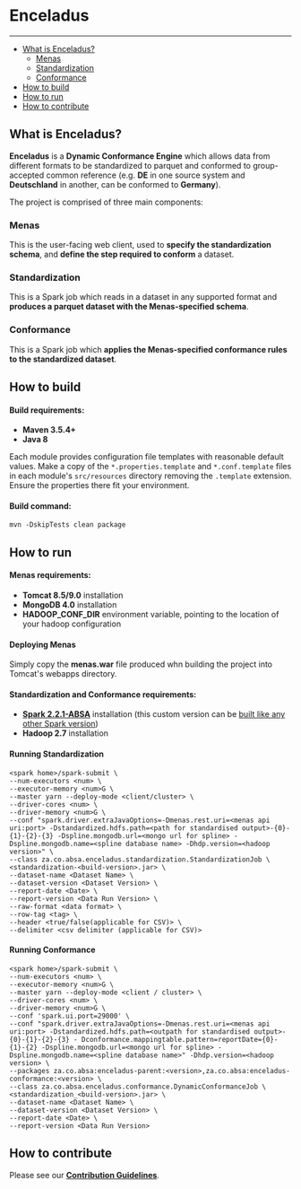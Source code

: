 # Enceladus
___

<!-- toc -->
- [What is Enceladus?](#enceladus)
    - [Menas](#menas)
    - [Standardization](#standardization)
    - [Conformance](#conformance)
- [How to build](#build)
- [How to run](#run)
- [How to contribute](#contribute)
<!-- tocstop -->

## <a name="enceladus"/>What is Enceladus?
**Enceladus** is a **Dynamic Conformance Engine** which allows data from different formats to be standardized to parquet and conformed to group-accepted common reference (e.g. **DE** in one source system and **Deutschland** in another, can be conformed to **Germany**).

The project is comprised of three main components:
### <a name="menas"/>Menas
This is the user-facing web client, used to **specify the standardization schema**, and **define the step required to conform** a dataset.  

### <a name="standardization"/>Standardization
This is a Spark job which reads in a dataset in any supported format and **produces a parquet dataset with the Menas-specified schema**. 

### <a name="conformance"/>Conformance
This is a Spark job which **applies the Menas-specified conformance rules to the standardized dataset**.

## <a name="build"/>How to build
#### Build requirements:
 - **Maven 3.5.4+**
 - **Java 8**

Each module provides configuration file templates with reasonable default values.
Make a copy of the `*.properties.template` and `*.conf.template` files in each module's `src/resources` directory removing the `.template` extension. 
Ensure the properties there fit your environment.

#### Build command:

`mvn -DskipTests clean package`

## <a name="run"/>How to run
#### Menas requirements:
- **Tomcat 8.5/9.0** installation
- **MongoDB 4.0** installation
- **HADOOP_CONF_DIR** environment variable, pointing to the location of your hadoop configuration

#### Deploying Menas
Simply copy the **menas.war** file produced whn building the project into Tomcat's webapps directory. 

#### Standardization and Conformance requirements:
- [**Spark 2.2.1-ABSA**](https://github.com/AbsaOSS/spark/tree/branch-2.2.1-ABSA) installation (this custom version can be [built like any other Spark version](https://spark.apache.org/docs/latest/building-spark.html))
- **Hadoop 2.7** installation

#### Running Standardization
```
<spark home>/spark-submit \
--num-executors <num> \
--executor-memory <num>G \
--master yarn --deploy-mode <client/cluster> \
--driver-cores <num> \
--driver-memory <num>G \
--conf "spark.driver.extraJavaOptions=-Dmenas.rest.uri=<menas api uri:port> -Dstandardized.hdfs.path=<path for standardised output>-{0}-{1}-{2}-{3} -Dspline.mongodb.url=<mongo url for spline> -Dspline.mongodb.name=<spline database name> -Dhdp.version=<hadoop version>" \
--class za.co.absa.enceladus.standardization.StandardizationJob \
<standardization-<build-version>.jar> \
--dataset-name <Dataset Name> \
--dataset-version <Dataset Version> \
--report-date <Date> \
--report-version <Data Run Version> \
--raw-format <data format> \
--row-tag <tag> \
--header <true/false(applicable for CSV)> \
--delimiter <csv delimiter (applicable for CSV)>
```
#### <a name="contribute"/>Running Conformance
```
<spark home>/spark-submit \
--num-executors <num> \
--executor-memory <num>G \
--master yarn --deploy-mode <client / cluster> \
--driver-cores <num> \
--driver-memory <num>G \
--conf 'spark.ui.port=29000' \
--conf "spark.driver.extraJavaOptions=-Dmenas.rest.uri=<menas api uri:port> -Dstandardized.hdfs.path=<outpath for standardised output>-{0}-{1}-{2}-{3} - Dconformance.mappingtable.pattern=reportDate={0}-{1}-{2} -Dspline.mongodb.url=<mongo url for spline> -Dspline.mongodb.name=<spline database name>" -Dhdp.version=<hadoop version> \
--packages za.co.absa:enceladus-parent:<version>,za.co.absa:enceladus-conformance:<version> \
--class za.co.absa.enceladus.conformance.DynamicConformanceJob \
<standardization_<build-version>.jar> \
--dataset-name <Dataset Name> \
--dataset-version <Dataset Version> \
--report-date <Date> \
--report-version <Data Run Version>
```

## How to contribute
Please see our [**Contribution Guidelines**]().

